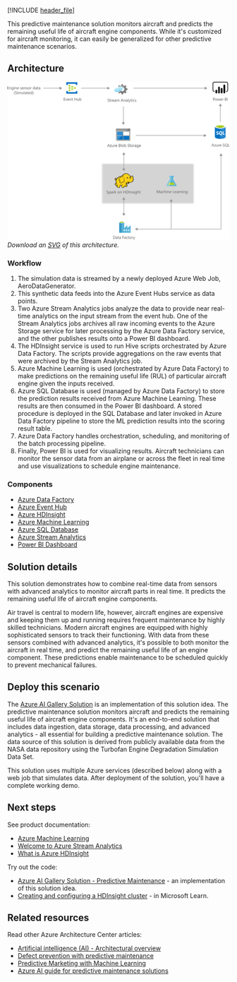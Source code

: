 [!INCLUDE [header_file](../../../includes/sol-idea-header.md)]

This predictive maintenance solution monitors aircraft and predicts the remaining useful life of aircraft engine components. While it's customized for aircraft monitoring, it can easily be generalized for other predictive maintenance scenarios.

## Architecture

![Architecture diagram: predictive maintenance for aircraft components using Microsoft Azure cloud services.](../media/predictive-maintenance.png)
*Download an [SVG](../media/predictive-maintenance.svg) of this architecture.*

### Workflow

  1. The simulation data is streamed by a newly deployed Azure Web Job, AeroDataGenerator.
  2. This synthetic data feeds into the Azure Event Hubs service as data points.
  3. Two Azure Stream Analytics jobs analyze the data to provide near real-time analytics on the input stream from the event hub. One of the Stream Analytics jobs archives all raw incoming events to the Azure Storage service for later processing by the Azure Data Factory service, and the other publishes results onto a Power BI dashboard.
  4. The HDInsight service is used to run Hive scripts orchestrated by Azure Data Factory. The scripts provide aggregations on the raw events that were archived by the Stream Analytics job.
  5. Azure Machine Learning is used (orchestrated by Azure Data Factory) to make predictions on the remaining useful life (RUL) of particular aircraft engine given the inputs received.
  6. Azure SQL Database is used (managed by Azure Data Factory) to store the prediction results received from Azure Machine Learning. These results are then consumed in the Power BI dashboard. A stored procedure is deployed in the SQL Database and later invoked in Azure Data Factory pipeline to store the ML prediction results into the scoring result table.
  7. Azure Data Factory handles orchestration, scheduling, and monitoring of the batch processing pipeline.
  8. Finally, Power BI is used for visualizing results. Aircraft technicians can monitor the sensor data from an airplane or across the fleet in real time and use visualizations to schedule engine maintenance.

### Components

* [Azure Data Factory](/azure/data-factory)
* [Azure Event Hub](/azure/event-hubs)
* [Azure HDInsight](/azure/hdinsight)
* [Azure Machine Learning](https://azure.microsoft.com/services/machine-learning)
* [Azure SQL Database](https://azure.microsoft.com/services/sql-database)
* [Azure Stream Analytics](/azure/stream-analytics)
* [Power BI Dashboard](/power-bi/create-reports)

## Solution details

This solution demonstrates how to combine real-time data from sensors with advanced analytics to monitor aircraft parts in real time. It predicts the remaining useful life of aircraft engine components.

Air travel is central to modern life, however, aircraft engines are expensive and keeping them up and running requires frequent maintenance by highly skilled technicians. Modern aircraft engines are equipped with highly sophisticated sensors to track their functioning. With data from these sensors combined with advanced analytics, it's possible to both monitor the aircraft in real time, and predict the remaining useful life of an engine component. These predictions enable maintenance to be scheduled quickly to prevent mechanical failures.

## Deploy this scenario

The [Azure AI Gallery Solution](https://gallery.azure.ai/Solution/Predictive-Maintenance-10) is an implementation of this solution idea. The predictive maintenance solution monitors aircraft and predicts the remaining useful life of aircraft engine components. It's an end-to-end solution that includes data ingestion, data storage, data processing, and advanced analytics - all essential for building a predictive maintenance solution. The data source of this solution is derived from publicly available data from the NASA data repository using the Turbofan Engine Degradation Simulation Data Set.

This solution uses multiple Azure services (described below) along with a web job that simulates data. After deployment of the solution, you'll have a complete working demo.

## Next steps

See product documentation:

* [Azure Machine Learning](/azure/machine-learning/overview-what-is-azure-ml)
* [Welcome to Azure Stream Analytics](/azure/stream-analytics/stream-analytics-introduction)
* [What is Azure HDInsight](/azure/hdinsight/hdinsight-overview)

Try out the code:

* [Azure AI Gallery Solution - Predictive Maintenance](https://gallery.azure.ai/Solution/Predictive-Maintenance-10) - an implementation of this solution idea.
* [Creating and configuring a HDInsight cluster](/learn/modules/creating-and-configuring-hdinsight-cluster/) - in Microsoft Learn.

## Related resources

Read other Azure Architecture Center articles:

* [Artificial intelligence (AI) - Architectural overview](../../data-guide/big-data/ai-overview.md)
* [Defect prevention with predictive maintenance](./defect-prevention-with-predictive-maintenance.yml)
* [Predictive Marketing with Machine Learning](./predictive-marketing-campaigns-with-machine-learning-and-spark.yml)
* [Azure AI guide for predictive maintenance solutions](./predictive-maintenance.yml)
